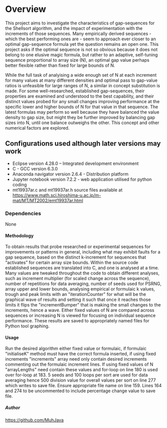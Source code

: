 # Overview
This project aims to investigate the characteristics of gap-sequences for the Shellsort algorithm, and the impact of experimentation with the increments of those sequences. Many empirically derived sequences - which the best performing ones are - seem to approach ever closer to an optimal gap-sequence formula yet the question remains an open one. This project asks if the optimal sequence is not so obvious because 
it does not belong to one elusive magic formula, but rather to an adaptive, self-tuning sequence proportional to array size (N), an optimal gap value perhaps better flexible rather than fixed for large bounds of N.

While the full task of analyising a wide enough set of N at each increment for many values at many different densities and optimal pass to gap-value ratios is unfeasible for large ranges of N, a similar in concept 
substitution is made. For some well-researched, established gap-sequences, their properties are examined and understood to the best capability, and their distinct values probed for any small changes improving performance at the 
specific lower and higher bounds of N for that value in that sequence. The latest formulas may perform so well because they have balanced the value density to gap size, but might they be further improved by balancing gap sizes into N, 
until one balance outweighs the other. This concept and other numerical factors are explored. 

## Configurations used although later versions may work
- Eclipse version 4.28.0 – Integrated development environment 
- C - GCC version 6.3.0 
- Anaconda navigator version 2.6.4 - Distribution platform 
- Jupyter notebook version 7.2.2 - web application utilised for python coding
- mt19937ar.c and mt19937ar.h source files available at <https://www.math.sci.hiroshima-u.ac.jp/m-mat/MT/MT2002/emt19937ar.html>

### Dependencies
None

#### Methodology
To obtain results that probe researched or experimental sequences for improvements or patterns in general, including what may exhibit faults for a gap sequence, based on the distinct k-increment for sequences that “activates” for certain array size bounds.
Within the source code established sequences are translated into C, and one is analysed at a time. Many values are tweaked throughout the code to obtain different analyses, such as increment multiplier (for scaled change across the sequence), number of repetitions
for data averaging, number of seeds used for PSRNG, array upper and lower bounds, analysing empirical or formulaic k values, trough and peak limits with an "iterationCounter" for what will be the graphical wave of results and setting it such that once it reaches those
limits it flips the "incrementBumper" that is making the small changes to the increments, hence a wave. Either fixed values of N are compared across sequences or increasing N is viewed for focusing on individual sequence performance. 
These results are saved to appropriately named files for Python tool graphing.

#### Usage
Run the desired algorithm either fixed value or formulaic, if formulaic "initialiseK" method must have the correct formula inserted, if using fixed increments "increments" array need only contain desired increments commenting out the formulaic increment lines. If using
fixed values of N "arrayLengths" need contain these values and for-loop on line 180 is used over for-loop at 183. 5 seeds and 100 loops per sort are used for data averaging hence 500 division value for overall values per sort on line 277 which writes to save file. Ensure
appropriate file name on line 159. Lines 164 and 274 to be uncommented to include percentage change value to save file.

##### Author 
https://github.com/MuhJava

